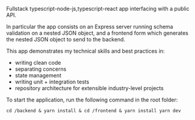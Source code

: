 Fullstack typescript-node-js,typescript-react app interfacing with a public API. 

In particular the app consists on an Express server running schema validation on a nested JSON object, and a frontend form which generates the nested JSON object to send to the backend.

This app demonstrates my technical skills and best practices in:
- writing clean code
- separating concerns
- state management
- writing unit + integration tests
- repository architecture for extensible industry-level projects
 
To start the application, run the following command in the root folder:

``` cd /backend & yarn install & cd /frontend & yarn install yarn dev ```
